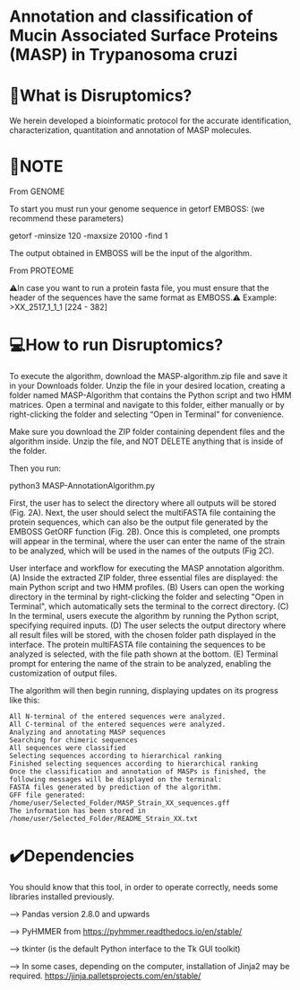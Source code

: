 
# Annotation and classification of Mucin Associated Surface Proteins (MASP) in Trypanosoma cruzi 

# 📍What is Disruptomics? 

We herein developed a bioinformatic protocol for the accurate identification, characterization, quantitation and annotation of MASP molecules.

# 📝NOTE
From GENOME

To start you must run your genome sequence in getorf EMBOSS: (we recommend these parameters)

getorf -minsize 120 -maxsize 20100 -find 1

The output obtained in EMBOSS will be the input of the algorithm. 

From PROTEOME

 ⚠️In case you want to run a protein fasta file,  you must ensure that the header of the sequences have the same format as EMBOSS.⚠️
Example: >XX_2517_1_1_1 [224 - 382]

# 💻How to run Disruptomics?
To execute the algorithm, download the MASP-algorithm.zip file and save it in your Downloads folder. Unzip the file in your desired location, creating a folder named MASP-Algorithm that contains the Python script and two HMM matrices. Open a terminal and navigate to this folder, either manually or by right-clicking the folder and selecting “Open in Terminal” for convenience.

Make sure you download the ZIP folder containing dependent files and the algorithm inside. Unzip the file, and NOT DELETE anything that is inside of the folder.

Then you run:

python3 MASP-AnnotationAlgorithm.py 

First, the user has to select the directory where all outputs will be stored (Fig. 2A). Next, the user should select the multiFASTA file containing the protein sequences, which can also be the output file generated by the EMBOSS GetORF function (Fig. 2B). Once this is completed, one prompts will appear in the terminal, where the user can enter the name of the strain to be analyzed, which will be used in the names of the outputs  (Fig 2C). 


User interface and workflow for executing the MASP annotation algorithm.
(A) Inside the extracted ZIP folder, three essential files are displayed: the main Python script and two HMM profiles. (B) Users can open the working directory in the terminal by right-clicking the folder and selecting "Open in Terminal", which automatically sets the terminal to the correct directory. (C) In the terminal, users execute the algorithm by running the Python script, specifying required inputs. (D) The user selects the output directory where all result files will be stored, with the chosen folder path displayed in the interface. The protein multiFASTA file containing the sequences to be analyzed is selected, with the file path shown at the bottom. (E) Terminal prompt for entering the name of the strain to be analyzed, enabling the customization of output files.

The algorithm will then begin running, displaying updates on its progress like this: 
 ```All internal Methionines were calculated
All N-terminal of the entered sequences were analyzed. 
All C-terminal of the entered sequences were analyzed. 
Analyzing and annotating MASP sequences
Searching for chimeric sequences
All sequences were classified
Selecting sequences according to hierarchical ranking
Finished selecting sequences according to hierarchical ranking
Once the classification and annotation of MASPs is finished, the following messages will be displayed on the terminal:
FASTA files generated by prediction of the algorithm.
GFF file generated: /home/user/Selected_Folder/MASP_Strain_XX_sequences.gff
The information has been stored in /home/user/Selected_Folder/README_Strain_XX.txt 
```


# ✔️Dependencies 
You should know that this tool, in order to operate correctly, needs some libraries installed previously.

--> Pandas version 2.8.0 and upwards

--> PyHMMER from  https://pyhmmer.readthedocs.io/en/stable/

--> tkinter (is the default Python interface to the Tk GUI toolkit)

--> In some cases, depending on the computer, installation of Jinja2 may be required. https://jinja.palletsprojects.com/en/stable/
